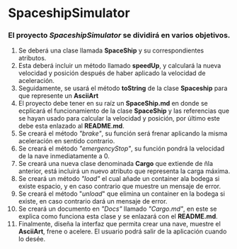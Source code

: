 # SpaceshipSimulator
### El proyecto *SpaceshipSimulator* se dividirá en varios objetivos.

1. Se deberá una clase llamada **SpaceShip** y su correspondientes atributos.
2. Esta deberá incluir un método llamado **speedUp**, y calculará la nueva velocidad y posición después de haber aplicado la velocidad de aceleración.
3. Seguidamente, se usará el método **toString** de la clase **Spaceship** para que represente un **AsciiArt**
4. El proyecto debe tener en su raíz un **SpaceShip.md** en donde se ecplicará el funcionamiento de la clase **SpaceShip** y las referencias que se hayan usado para calcular la velocidad y posición, por último este debe esta enlazado al **README.md**.
5. Se creará el método *"brake"*, su función será frenar aplicando la misma aceleración en sentido contrario.
6. Se creará el método *"emergencyStop"*, su función pondrá la velocidad de la nave inmediatamente a 0.
7. Se creará una nueva clase denominada **Cargo** que extiende de ñla anterior, está incluirá un nuevo atributo que representa la carga máxima.
8. Se creará un método *"load"* el cual añade un container ala bodega si existe espacio, y en caso contrario que muestre un mensaje de error.
9. Se creará el método "*unload*" que elimina un container en la bodega si existe, en caso contrario dará un mensaje de error.
10. Se creará un documento en *"Docs"* llamado *"Cargo.md"*, en este se explica como funciona esta clase y se enlazará con el **README.md**.
11. Finalmente, diseña la interfaz que permita crear una nave, muestre el **AsciiArt**, frene o acelere. El usuario podrá salir de la aplicación cuando lo desée.
